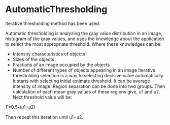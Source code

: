 # AutomaticThresholding
Iterative thresholding method has been used.

Automatic thresholding is analyzing the gray value distribution in an image, 
histogram of the gray values, and uses the knowledge about the application
to select the most appropriate threshold. Where these knowledges can be:
- Intensity characteristics of objects
- Sizes of the objects
- Fractions of an image occupied by the objects
- Number of different types of objects appearing in an image
Iterative thresholding selection is a way to selecting decisive value 
automatically. It starts with selecting initial estimate threshold. 
It can be average intensity of image. Region separation can be done into 
two groups. Then calculation of each mean gray values of these regions 
give, u1 and u2. Next threshold value will be:

𝑇=0.5∗(𝑢1+𝑢2)

Then repeat this iteration until u1=u2.